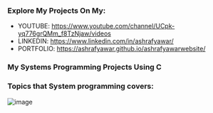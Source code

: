 ### Explore My Projects On My:
  - YOUTUBE: https://www.youtube.com/channel/UCpk-yq776grQMm_f8TzNjaw/videos
  - LINKEDIN: https://www.linkedin.com/in/ashrafyawar/
  - PORTFOLIO: https://ashrafyawar.github.io/ashrafyawarwebsite/

### My Systems Programming Projects Using C
### Topics that System programming covers:

![image](https://user-images.githubusercontent.com/32710632/202784934-0a94318c-33b6-4526-8fe0-56d6d9071626.png)

